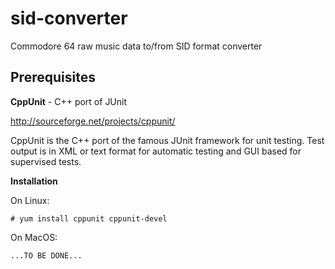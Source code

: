 sid-converter
=============

Commodore 64 raw music data to/from SID format converter

Prerequisites
-------------

**CppUnit** - C++ port of JUnit

http://sourceforge.net/projects/cppunit/

CppUnit is the C++ port of the famous JUnit framework for unit testing. 
Test output is in XML or text format for automatic testing and GUI based for supervised tests.

**Installation**

On Linux:

    # yum install cppunit cppunit-devel

On MacOS:

    ...TO BE DONE...
